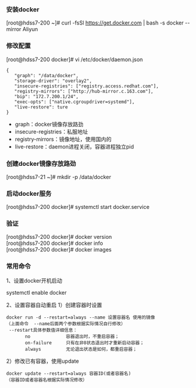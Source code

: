 ### 安装docker
[root@hdss7-200 ~]# curl -fsSl https://get.docker.com | bash -s docker --mirror Aliyun

### 修改配置
[root@hdss7-200 docker]# vi /etc/docker/daemon.json  
```base
{
   "graph": "/data/docker",
   "storage-driver": "overlay2",
   "insecure-registries": ["registry.access.redhat.com"],
   "registry-mirrors": ["http://hub-mirror.c.163.com"],
   "bip": "172.7.200.1/24",
   "exec-opts": ["native.cgroupdriver=systemd"],
   "live-restore": ture
}
```
- graph：docker镜像存放路劲  
- insecure-registries：私服地址  
- registry-mirrors：镜像地址，使用国内的  
- live-restore：daemon进程关闭，容器进程独立pid

### 创建docker镜像存放路劲 
[root@hdss7-21 ~]# mkdir -p /data/docker

### 启动docker服务
[root@hdss7-200 docker]# systemctl start docker.service  

### 验证
[root@hdss7-200 docker]# docker version  
[root@hdss7-200 docker]# docker info  
[root@hdss7-200 docker]# docker images  

### 常用命令
1、设置docker开机启动

systemctl enable docker

2、设置容器自动重启
1）创建容器时设置

    docker run -d --restart=always --name 设置容器名 使用的镜像
    （上面命令  --name后面两个参数根据实际情况自行修改）
     --restart具体参数值详细信息：
           no　　　　　　　　容器退出时，不重启容器；
           on-failure　　  只有在非0状态退出时才重新启动容器；
           always　　　　　 无论退出状态是如何，都重启容器；

2）修改已有容器，使用update

    docker update --restart=always 容器ID(或者容器名)
    （容器ID或者容器名根据实际情况修改）
